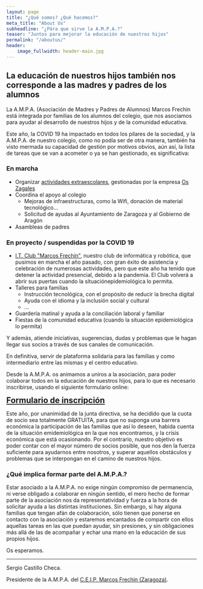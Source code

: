 ```yaml
---
layout: page
title: "¿Qué somos? ¿Qué hacemos?"
meta_title: "About Us"
subheadline: "¿Pára que sirve la A.M.P.A.?"
teaser: "Juntos para mejorar la educación de nuestros hijos"
permalink: "/aboutus/"
header:
    image_fullwidth: header-main.jpg
---
```

<!--more-->
## La educación de nuestros hijos también nos corresponde a las madres y padres de los alumnos

La A.M.P.A. (Asociación de Madres y Padres de Alumnos) Marcos Frechín está integrada por familias de los alumnos del colegio, que nos asociamos para ayudar al desarrollo de nuestros hijos y de la comunidad educativa.

Este año, la COVID 19 ha impactado en todos los pilares de la sociedad, y la A.M.P.A. de nuestro colegio, como no podía ser de otra manera, también ha visto mermada su capacidad de gestión por motivos obvios, aún así, la lista de tareas que se van a acometer o ya se han gestionado, es significativa:

### En marcha

- Organizar [actividades extraescolares](/actividades/actividades2021), gestionadas por la empresa <a href="https://oszagales.com/" target="_blank">Os Zagales</a>
- Coordina el apoyo al colegio
  - Mejoras de infraestructuras, como la Wifi, donación de material tecnológico...
  - Solicitud de ayudas al Ayuntamiento de Zaragoza y al Gobierno de Aragón
- Asambleas de padres

### En proyecto / suspendidas por la COVID 19

- <a href="https://itclub.marcosfrechin.es/" target="_blank">I.T. Club "Marcos Frechín"</a>, nuestro club de informática y robótica, que pusimos en marcha el año pasado, con gran éxito de asistencia y celebración de numerosas actividades, pero que este año ha tenido que detener la actividad presencial, debido a la pandemia. El Club volverá a abrir sus puertas cuando la situaciónepidemiológica lo permita.
- Talleres para familias
  - Instrucción tecnológica, con el propósito de reducir la brecha digital
  - Ayuda con el idioma y la inclusión social y cultural
  - ...
- Guardería matinal y ayuda a la conciliación laboral y familiar
- Fiestas de la comunidad educativa (cuando la situación epidemiológica lo permita)

Y además, atiende iniciativas, sugerencias, dudas y problemas que le hagan llegar sus socios a través de sus canales de comunicación.

En definitiva, servir de plataforma solidaria para las familias y como intermediario entre las mismas y el centro educativo.

Desde la A.M.P.A. os animamos a uniros a la asociación, para poder colaborar todos en la educación de nuestros hijos, para lo que es necesario inscribirse, usando el siguiente formulario online:

<style>
    .high-visibility {
        font-size: 1.5em;
        border: 1px;
        border-radius: 2px;
    }
</style>

**<a href="https://forms.gle/KxVE1c1tiFNN5abQA" target="_blank" class="high-visibility text-center">Formulario de inscripción</a>**

Este año, por unanimidad de la junta directiva, se ha decidido que la cuota de socio sea totalmente GRATUITA, para que no suponga una barrera económica la participación de las familias que así lo deseen, habida cuenta de la situación emidemiológica en la que nos encontramos, y la crisis económica que está ocasionando. Por el contrario, nuestro objetivo es poder contar con el mayor número de socios posible, que nos den la fuerza suficiente para ayudarnos entre nosotros, y superar aquellos obstáculos y problemas que se interpongan en el camino de nuestros hijos.

### ¿Qué implica formar parte del A.M.P.A.?

Estar asociado a la A.M.P.A. no exige ningún compromiso de permanencia, ni verse obligado a colaborar en ningún sentido, el mero hecho de formar parte de la asociación nos da representatividad y fuerza a la hora de solicitar ayuda a las distintas instituciones. Sin embargo, si hay alguna familias que tengan afán de colaboración, sólo tienen que ponerse en contacto con la asociación y estaremos encantados de compartir con ellos aquellas tareas en las que puedan ayudar, sin presiones, y sin obligaciones más allá de las de acompañar y echar una mano en la educación de sus propios hijos.

Os esperamos.

--------------------------------
Sergio Castillo Checa.

Presidente de la A.M.P.A. del <a href="http://ceipmarcosfrechin.catedu.es/" target="_blank">C.E.I.P. Marcos Frechín (Zaragoza)</a>.

